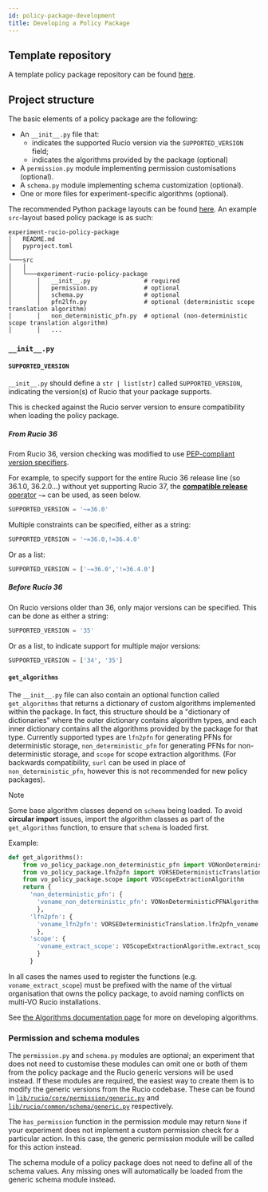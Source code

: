 ```yaml
---
id: policy-package-development
title: Developing a Policy Package
---
```


## Template repository
A template policy package repository can be found [here](https://github.com/rucio/policy-package-template).

## Project structure
The basic elements of a policy package are the following:

- An `__init__.py` file that:
  - indicates the supported Rucio version via the `SUPPORTED_VERSION` field;
  - indicates the algorithms provided by the package (optional)
- A `permission.py` module implementing permission
  customisations (optional).
- A `schema.py` module implementing schema customization (optional).
- One or more files for experiment-specific algorithms (optional).

The recommended Python package layouts can be found [here](https://packaging.python.org/en/latest/discussions/src-layout-vs-flat-layout/). An example `src`-layout based policy package is as such:

```
experiment-rucio-policy-package
│   README.md
│   pyproject.toml
│
└───src
│   │
│   └───experiment-rucio-policy-package
│       │   __init__.py               # required
│       │   permission.py             # optional
│       │   schema.py                 # optional
│       │   pfn2lfn.py                # optional (deterministic scope translation algorithm)
│       │   non_deterministic_pfn.py  # optional (non-deterministic scope translation algorithm)
│       │   ...
```


### `__init__.py`

#### `SUPPORTED_VERSION`

`__init__.py` should define a `str | list[str]` called `SUPPORTED_VERSION`,
indicating the version(s) of Rucio that your package supports.

This is checked against the Rucio server
version to ensure compatibility when loading the policy package.

##### From Rucio 36
From Rucio 36, version checking was modified
to use [PEP-compliant version specifiers](https://peps.python.org/pep-0440/#version-specifiers).

For example, to specify support for the entire Rucio 36 release line (so 36.1.0, 36.2.0...)
without yet supporting Rucio 37,
the [**compatible release** operator](https://peps.python.org/pep-0440/#compatible-release) `~=`
can be used, as seen below.

```python
SUPPORTED_VERSION = '~=36.0'
```

Multiple constraints can be specified, either as a string:

```python
SUPPORTED_VERSION = '~=36.0,!=36.4.0'
```

Or as a list:

```python
SUPPORTED_VERSION = ['~=36.0','!=36.4.0']
```

##### Before Rucio 36

On Rucio versions older than 36, only major versions can be specified.
This can be done as either a string:

```python
SUPPORTED_VERSION = '35'
```

Or as a list, to indicate support for multiple major versions:

```python
SUPPORTED_VERSION = ['34', '35']
```

#### `get_algorithms`

The `__init__.py` file can also contain
an optional function called `get_algorithms` that
returns a dictionary of custom algorithms implemented within the package.
In fact, this structure should be a "dictionary of dictionaries" where
the outer dictionary contains algorithm types, and each inner
dictionary contains all the algorithms provided by the package for that
type. Currently supported types are `lfn2pfn` for generating PFNs for
deterministic storage, `non_deterministic_pfn` for generating PFNs for
non-deterministic storage, and `scope` for scope extraction algorithms.
(For backwards compatibility, `surl` can be used in place of
`non_deterministic_pfn`, however this is not recommended for new policy
packages).

> [!NOTE]
> Some base algorithm classes depend on `schema` being loaded.
> To avoid **circular import** issues,
> import the algorithm classes as part of the `get_algorithms` function,
> to ensure that `schema` is loaded first.

Example:

```python
def get_algorithms():
    from vo_policy_package.non_deterministic_pfn import VONonDeterministicPFNAlgorithm
    from vo_policy_package.lfn2pfn import VORSEDeterministicTranslation
    from vo_policy_package.scope import VOScopeExtractionAlgorithm
    return {
      'non_deterministic_pfn': {
        'voname_non_deterministic_pfn': VONonDeterministicPFNAlgorithm.construct_non_deterministic_pfn_voname
        },
      'lfn2pfn': {
        'voname_lfn2pfn': VORSEDeterministicTranslation.lfn2pfn_voname
        },
      'scope': {
        'voname_extract_scope': VOScopeExtractionAlgorithm.extract_scope_voname
        }
      }
```

In all cases the names used to register the functions (e.g. `voname_extract_scope`) must be prefixed
with the name of the virtual organisation that owns the policy package,
to avoid naming conflicts on multi-VO Rucio installations.

See [the Algorithms documentation page](operator/policy_packages/policy_package_algorithms.md) for more on developing algorithms.

### Permission and schema modules

The `permission.py` and `schema.py` modules are optional; an experiment
that does not need to customise these modules can omit one or both of
them from the policy package and the Rucio generic versions will be
used instead. If these modules are required, the easiest way to create
them is to modify the generic versions from the Rucio codebase. These
can be found in
[`lib/rucio/core/permission/generic.py`](https://github.com/rucio/rucio/blob/master/lib/rucio/core/permission/generic.py)
and [`lib/rucio/common/schema/generic.py`](https://github.com/rucio/rucio/blob/master/lib/rucio/common/schema/generic.py) respectively.

The `has_permission` function in the permission module may return `None`
if your experiment does not implement a custom permission check for a
particular action. In this case, the generic permission module will be
called for this action instead.

The schema module of a policy package does not need to define all of
the schema values. Any missing ones will automatically be loaded from
the generic schema module instead.
